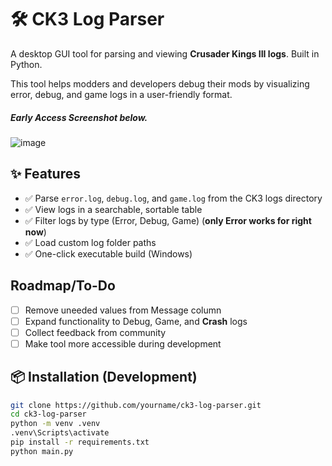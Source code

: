 # 🛠️ CK3 Log Parser

A desktop GUI tool for parsing and viewing **Crusader Kings III logs**. Built in Python.

This tool helps modders and developers debug their mods by visualizing error, debug, and game logs in a user-friendly format.

##### Early Access Screenshot below.
![image](https://github.com/user-attachments/assets/fe40aa10-f0c8-4dc7-bf8d-5bfd534ee5d9)



## ✨ Features

- ✅ Parse `error.log`, `debug.log`, and `game.log` from the CK3 logs directory
- ✅ View logs in a searchable, sortable table
- ✅ Filter logs by type (Error, Debug, Game) (**only Error works for right now**)
- ✅ Load custom log folder paths
- ✅ One-click executable build (Windows)

## Roadmap/To-Do 

- [ ] Remove uneeded values from Message column
- [ ] Expand functionality to Debug, Game, and **Crash** logs
- [ ] Collect feedback from community
- [ ] Make tool more accessible during development

## 📦 Installation (Development)

```bash
git clone https://github.com/yourname/ck3-log-parser.git
cd ck3-log-parser
python -m venv .venv
.venv\Scripts\activate
pip install -r requirements.txt
python main.py
